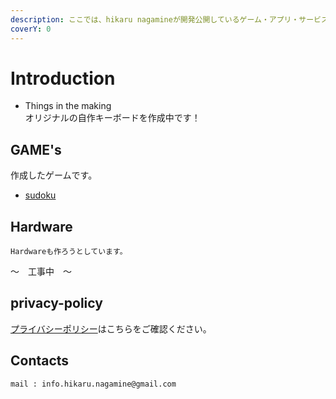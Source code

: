 ```yaml
---
description: ここでは、hikaru nagamineが開発公開しているゲーム・アプリ・サービスなどを紹介しています。
coverY: 0
---
```


# Introduction

- Things in the making  
オリジナルの自作キーボードを作成中です！

## GAME's

作成したゲームです。
* [sudoku](game-list/category/pazul/sudoku.md)

## Hardware

`Hardwareも作ろうとしています。`

～　工事中　～

## privacy-policy

[プライバシーポリシー](privacy-policy.md)はこちらをご確認ください。

## Contacts

```
mail : info.hikaru.nagamine@gmail.com
```